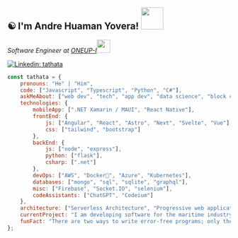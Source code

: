 <h2>☯️ I'm Andre Huaman Yovera! <img src="https://media.giphy.com/media/12oufCB0MyZ1Go/giphy.gif" width="50"></h2>

<p><em>Software Engineer at <a href="https://oneup-i.com/">ONEUP-I</a><img src
="https://oneup-i.com/images/logo-oneup.png" width="30"> 
</em></p>

[![Linkedin: tathata](https://img.shields.io/badge/-linkedin-blue?style=flat-square&logo=Linkedin&logoColor=white&link=https://www.linkedin.com/in/andre-huaman-yovera-676199210/)](https://www.linkedin.com/in/andre-huaman-yovera-676199210/)

```javascript
const tathata = {
    pronouns: "He" | "Him",
    code: ["Javascript", "Typescript", "Python", "C#"],
    askMeAbout: ["web dev", "tech", "app dev", "data science", "block chain"],
    technologies: {
        mobileApp: [".NET Xamarin / MAUI", "React Native"],
        frontEnd: {
            js: ["Angular", "React", "Astro", "Next", "Svelte", "Vue"],
            css: ["tailwind", "bootstrap"]
        },
        backEnd: {
            js: ["node", "express"],
            python: ["flask"],
            csharp: [".net"]
        },
        devOps: ["AWS", "Docker🐳", "Azure", "Kubernetes"],
        databases: ["mongo", "sql", "sqlite", "graphql"],
        misc: ["Firebase", "Socket.IO", "selenium"],
        codeAssistants: ["ChatGPT", "Codeium"]
    },
    architecture: ["Serverless Architecture", "Progressive web applications", "Single page applications"],
    currentProject: "I am developing software for the maritime industry, specifically for companies in the shipping sector, using the .NET Framework.",
    funFact: "There are two ways to write error-free programs; only the third one works"
};
